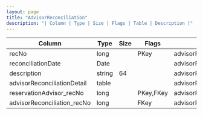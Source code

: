 ```yaml
---
layout: page
title: "AdvisorReconciliation"
description: "| Column | Type | Size | Flags | Table | Description |"
---
```




| Column | Type | Size | Flags | Table | Description |
| ------ | ---- | ---- | ----- | ----- | ----------- |
| recNo | long |  | PKey | advisorReconciliation | 
| reconciliationDate | Date |  |  | advisorReconciliation | 
| description | string | 64 |  | advisorReconciliation | 
| advisorReconciliationDetail  | table |  |  | advisorReconciliation | 
| reservationAdvisor_recNo | long |  | PKey,FKey | advisorReconciliationDetail | 
| advisorReconciliation_recNo | long |  | FKey | advisorReconciliationDetail | 


